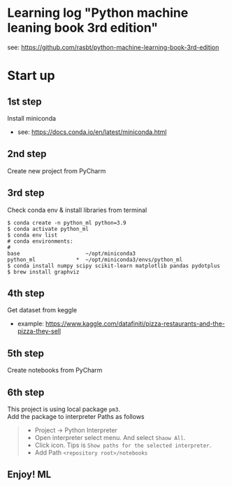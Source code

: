 # Learning log "Python machine leaning book 3rd edition"

see: https://github.com/rasbt/python-machine-learning-book-3rd-edition

# Start up
## 1st step
Install miniconda
- see: https://docs.conda.io/en/latest/miniconda.html

## 2nd step
Create new project from PyCharm

## 3rd step
Check conda env & install libraries from terminal
```console
$ conda create -n python_ml python=3.9
$ conda activate python_ml
$ conda env list
# conda environments:
#
base                     ~/opt/miniconda3
python_ml             *  ~/opt/miniconda3/envs/python_ml
$ conda install numpy scipy scikit-learn matplotlib pandas pydotplus
$ brew install graphviz
```

## 4th step
Get dataset from keggle
- example: https://www.kaggle.com/datafiniti/pizza-restaurants-and-the-pizza-they-sell

## 5th step
Create notebooks from PyCharm

## 6th step
This project is using local package `pm3`.  
Add the package to interpreter Paths as follows

> - Project -> Python Interpreter  
> - Open interpreter select menu. And select `Shaow All`.  
> - Click icon. Tips is `Show paths for the selected interpreter`.
> - Add Path `<repository root>/notebooks`

## Enjoy! ML